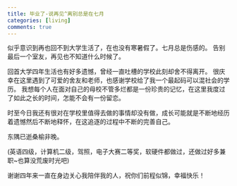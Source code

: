 ```yaml
---
title: 毕业了-说再见^离别总是在七月
categories: [living]
comments: true
---
```


似乎意识到再也回不到大学生活了，在也没有寒暑假了。七月总是伤感的。
告别最后一个室友，再见也不知道什么时候了。

回首大学四年生活也有好多遗憾，曾经一直吐槽的学校此刻却舍不得离开。
很庆幸在这里遇到了可爱的舍友和老师，也感谢学校给了我一个最起码可以混社会的学历。
我想每个人在面对自己的母校不管多烂都是一份珍贵的记忆，在这里我度过了如此之长的时间，怎能不会有一份留恋。

时至今日我还有很对在学校里值得去做的事情却没有做，成长可能就是不断地经历着遗憾然后不断地释怀，在这追逐的过程中不断的完善自己。

东隅已逝桑榆非晚。<br/>

(英语四级，计算机二级，驾照，电子大赛二等奖，软硬件都做过，还做过好多兼职~也算没荒废时光吧)

谢谢四年来一直在身边关心我陪伴我的人，祝你们前程似锦，幸福快乐！




